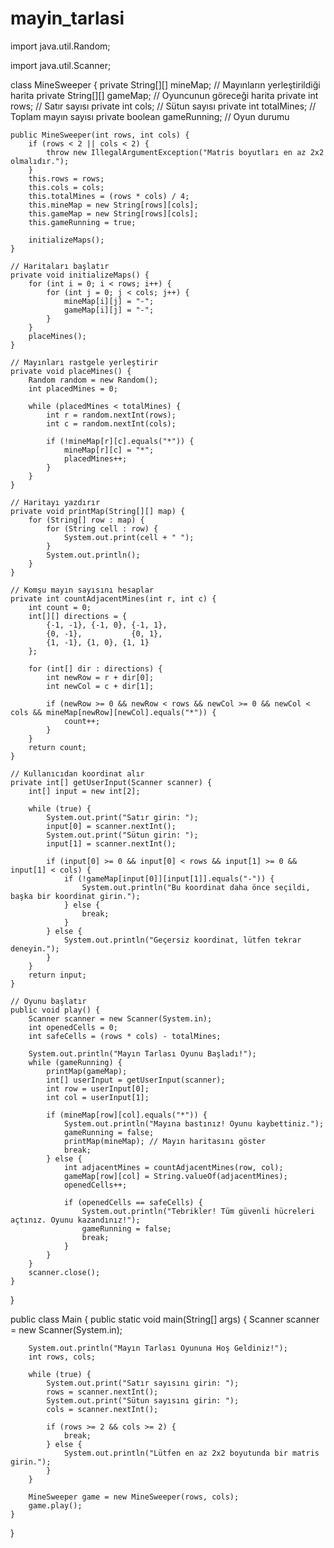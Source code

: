# mayin_tarlasi

import java.util.Random;

import java.util.Scanner;

class MineSweeper {
    private String[][] mineMap;      // Mayınların yerleştirildiği harita
    private String[][] gameMap;      // Oyuncunun göreceği harita
    private int rows;                // Satır sayısı
    private int cols;                // Sütun sayısı
    private int totalMines;          // Toplam mayın sayısı
    private boolean gameRunning;     // Oyun durumu

    public MineSweeper(int rows, int cols) {
        if (rows < 2 || cols < 2) {
            throw new IllegalArgumentException("Matris boyutları en az 2x2 olmalıdır.");
        }
        this.rows = rows;
        this.cols = cols;
        this.totalMines = (rows * cols) / 4;
        this.mineMap = new String[rows][cols];
        this.gameMap = new String[rows][cols];
        this.gameRunning = true;

        initializeMaps();
    }

    // Haritaları başlatır
    private void initializeMaps() {
        for (int i = 0; i < rows; i++) {
            for (int j = 0; j < cols; j++) {
                mineMap[i][j] = "-";
                gameMap[i][j] = "-";
            }
        }
        placeMines();
    }

    // Mayınları rastgele yerleştirir
    private void placeMines() {
        Random random = new Random();
        int placedMines = 0;

        while (placedMines < totalMines) {
            int r = random.nextInt(rows);
            int c = random.nextInt(cols);

            if (!mineMap[r][c].equals("*")) {
                mineMap[r][c] = "*";
                placedMines++;
            }
        }
    }

    // Haritayı yazdırır
    private void printMap(String[][] map) {
        for (String[] row : map) {
            for (String cell : row) {
                System.out.print(cell + " ");
            }
            System.out.println();
        }
    }

    // Komşu mayın sayısını hesaplar
    private int countAdjacentMines(int r, int c) {
        int count = 0;
        int[][] directions = {
            {-1, -1}, {-1, 0}, {-1, 1},
            {0, -1},           {0, 1},
            {1, -1}, {1, 0}, {1, 1}
        };

        for (int[] dir : directions) {
            int newRow = r + dir[0];
            int newCol = c + dir[1];

            if (newRow >= 0 && newRow < rows && newCol >= 0 && newCol < cols && mineMap[newRow][newCol].equals("*")) {
                count++;
            }
        }
        return count;
    }

    // Kullanıcıdan koordinat alır
    private int[] getUserInput(Scanner scanner) {
        int[] input = new int[2];

        while (true) {
            System.out.print("Satır girin: ");
            input[0] = scanner.nextInt();
            System.out.print("Sütun girin: ");
            input[1] = scanner.nextInt();

            if (input[0] >= 0 && input[0] < rows && input[1] >= 0 && input[1] < cols) {
                if (!gameMap[input[0]][input[1]].equals("-")) {
                    System.out.println("Bu koordinat daha önce seçildi, başka bir koordinat girin.");
                } else {
                    break;
                }
            } else {
                System.out.println("Geçersiz koordinat, lütfen tekrar deneyin.");
            }
        }
        return input;
    }

    // Oyunu başlatır
    public void play() {
        Scanner scanner = new Scanner(System.in);
        int openedCells = 0;
        int safeCells = (rows * cols) - totalMines;

        System.out.println("Mayın Tarlası Oyunu Başladı!");
        while (gameRunning) {
            printMap(gameMap);
            int[] userInput = getUserInput(scanner);
            int row = userInput[0];
            int col = userInput[1];

            if (mineMap[row][col].equals("*")) {
                System.out.println("Mayına bastınız! Oyunu kaybettiniz.");
                gameRunning = false;
                printMap(mineMap); // Mayın haritasını göster
                break;
            } else {
                int adjacentMines = countAdjacentMines(row, col);
                gameMap[row][col] = String.valueOf(adjacentMines);
                openedCells++;

                if (openedCells == safeCells) {
                    System.out.println("Tebrikler! Tüm güvenli hücreleri açtınız. Oyunu kazandınız!");
                    gameRunning = false;
                    break;
                }
            }
        }
        scanner.close();
    }
}

public class Main {
    public static void main(String[] args) {
        Scanner scanner = new Scanner(System.in);

        System.out.println("Mayın Tarlası Oyununa Hoş Geldiniz!");
        int rows, cols;

        while (true) {
            System.out.print("Satır sayısını girin: ");
            rows = scanner.nextInt();
            System.out.print("Sütun sayısını girin: ");
            cols = scanner.nextInt();

            if (rows >= 2 && cols >= 2) {
                break;
            } else {
                System.out.println("Lütfen en az 2x2 boyutunda bir matris girin.");
            }
        }

        MineSweeper game = new MineSweeper(rows, cols);
        game.play();
    }
}
